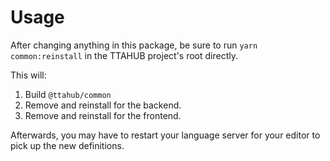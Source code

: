 # Usage

After changing anything in this package, be sure to run `yarn common:reinstall` in the TTAHUB project's root directly.

This will:

1. Build `@ttahub/common`
2. Remove and reinstall for the backend.
3. Remove and reinstall for the frontend.

Afterwards, you may have to restart your language server for your editor to pick up the new definitions.
